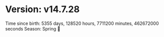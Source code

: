 # Version: v14.7.28
Time since birth: 5355 days, 128520 hours, 7711200 minutes, 462672000 seconds
Season: Spring 🌸
